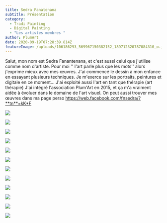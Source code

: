 ```yaml
---
title: Sedra Fanatenana
subtitle: Présentation
category:
  - Tradi Painting
  - Digital Painting
  - "Les artistes membres "
author: PlumArt
date: 2020-09-19T07:28:39.814Z
featureImage: /uploads/106186293_569967150382152_189712320787084310_o.jpg
---
```

Salut, mon nom est Sedra Fanantenana, et c'est aussi celui que j'utilise comme nom d'artiste. Pour moi '' l'art parle plus que les mots'' alors j'exprime mieux avec mes œuvres.
J'ai commencé le dessin à mon enfance en essayant plusieurs techniques. Je m'exerce sur les portraits, peintures et digitale en ce moment... J'ai exploité aussi l'art en tant que thérapie (art thérapie)
J'ai intégré l'association Plum'Art en 2015, et ça m'a vraiment aidée  à évoluer dans le domaine de l'art visuel. 
On peut aussi trouver mes œuvres dans ma page perso https://web.facebook.com/fnsedra/?**tn**=kK*F

![](/uploads/75456929_428585621186973_7059696417983430656_o.jpg)

![](/uploads/80561317_458495698195965_294992626065604608_n.jpg)

![](/uploads/85227331_500209454024589_4762238164184072192_o.jpg)

![](/uploads/97997925_547107872668080_8542058995278413824_o.jpg)



![](/uploads/74841101_430676397644562_3950825550985035776_o.jpg)

![](/uploads/98154660_547611255951075_336892179521732608_o.jpg)

![](/uploads/101407875_554870688558465_5038026453870968832_o.jpg)

![](/uploads/106186293_569967150382152_189712320787084310_o.jpg)

![](/uploads/118210363_604344300277770_3091418314689920798_n.jpg)

![](/uploads/118235660_604344423611091_2067600252267865221_o.jpg)

![](/uploads/118310002_604344253611108_4163379162476615321_n.jpg)

![](/uploads/118360608_604344160277784_4326386056283488130_n.jpg)

![]()

![]()